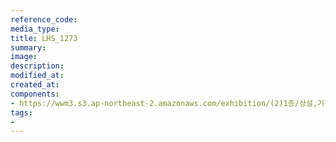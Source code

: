 ```yaml
---
reference_code:
media_type:
title: LHS_1273
summary:
image:
description:
modified_at:
created_at:
components:
- https://wwm3.s3.ap-northeast-2.amazonaws.com/exhibition/(2)1층/상설,기획전시관/LHS_1273.jpg
tags:
-
---
```

